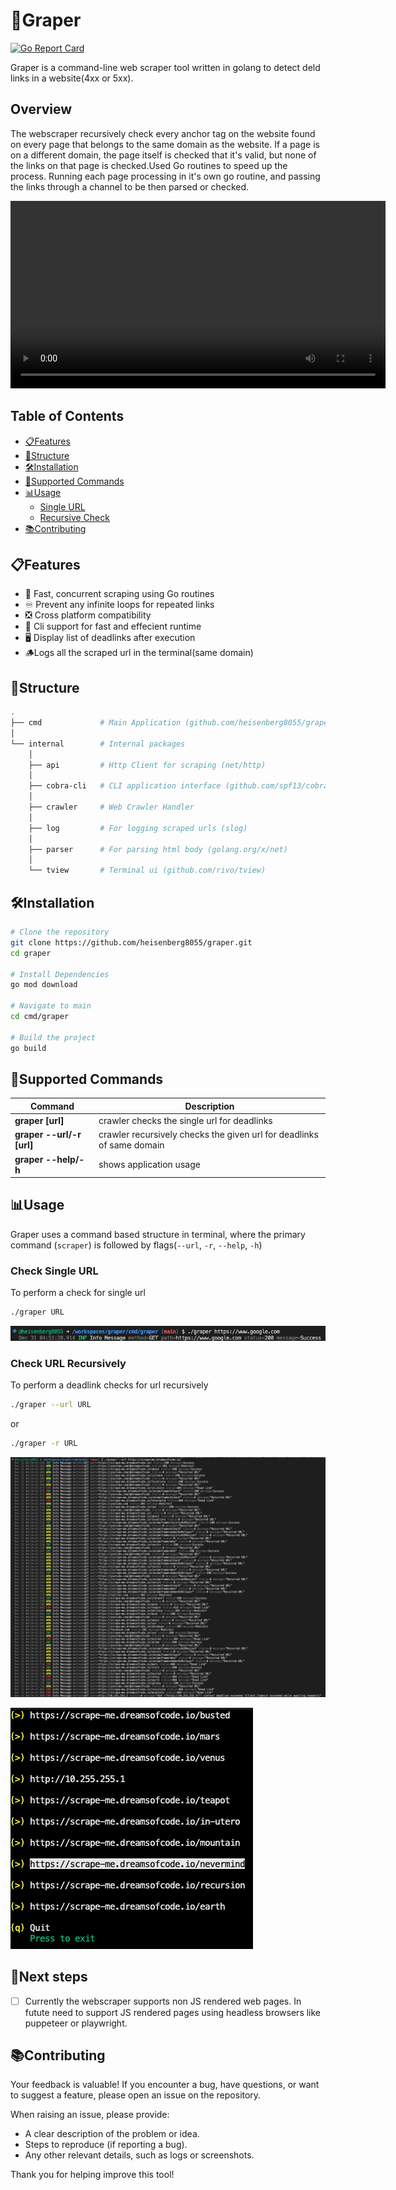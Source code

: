 # 🦂Graper

[![Go Report Card](https://goreportcard.com/badge/github.com/heisenberg8055/graper)](https://goreportcard.com/report/github.com/heisenberg8055/graper)

Graper is a command-line web scraper tool written in golang to detect deld links in a website(4xx or 5xx).

## Overview

The webscraper recursively check every anchor tag on the website found on every page that belongs to the same domain as the website. If a page is on a different domain, the page itself is checked that it's valid, but none of the links on that page is checked.Used Go routines to speed up the process. Running each page processing in it's own go routine, and passing the links through a channel to be then parsed or checked.

<video controls width="600">
  <source src="resources/giphy.mp4" type="video/mp4">
  Your browser does not support the video tag.
</video>

## Table of Contents

- [📋Features](#📋features)
- [🌳Structure](#🌳structure)
- [🛠️Installation](#🛠️installation)
- [🧩Supported Commands](#🧩supported-commands)
- [📊Usage](#📊usage)
  - [Single URL](#check-single-url)
  - [Recursive Check](#check-url-recursively)
- [📚Contributing](#📚contributing)

## 📋Features

- 🚀 Fast, concurrent scraping using Go routines
- ♾️ Prevent any infinite loops for repeated links
- ❎ Cross platform compatibility
- 🧩 Cli support for fast and effecient runtime
- 🖥️ Display list of deadlinks after execution
- 🪵Logs all the scraped url in the terminal(same domain)

## 🌳Structure

```bash
.
├── cmd             # Main Application (github.com/heisenberg8055/graper)
│   
└── internal        # Internal packages
    │   
    ├── api         # Http Client for scraping (net/http)
    │   
    ├── cobra-cli   # CLI application interface (github.com/spf13/cobra)
    │   
    ├── crawler     # Web Crawler Handler
    │   
    ├── log         # For logging scraped urls (slog)
    │   
    ├── parser      # For parsing html body (golang.org/x/net)
    │   
    └── tview       # Terminal ui (github.com/rivo/tview)

```

## 🛠️Installation
```bash
# Clone the repository
git clone https://github.com/heisenberg8055/graper.git
cd graper

# Install Dependencies
go mod download

# Navigate to main
cd cmd/graper 

# Build the project
go build

```

## 🧩Supported Commands
| Command                  | Description                                    |
|-------------------------|------------------------------------------------|
| **graper [url]**         | crawler checks the single url for deadlinks                                                                  |
| **graper --url/-r [url]**| crawler recursively checks the given url for deadlinks of same domain                                                   |
| **graper --help/-h**     | shows application usage                         |

## 📊Usage
Graper uses a command based structure in terminal, where the primary command (`scraper`) is followed by flags(`--url`, `-r`, `--help`, `-h`)

### Check Single URL

To perform a check for single url

```bash
./graper URL
```
![single url 200 image](./resources/singleUrl200s.png)

### Check URL Recursively 

To perform a deadlink checks for url recursively

```bash
./graper --url URL
```

or

```bash
./graper -r URL
```

![recurimage](./resources/recur.png)

![deadlinks](./resources/deadlinkslist.png)
## 🚶Next steps

- [ ] Currently the webscraper supports non JS rendered web pages. In futute need to support JS rendered pages using headless browsers like puppeteer or playwright.

## 📚Contributing

Your feedback is valuable! If you encounter a bug, have questions, or want to suggest a feature, please open an issue on the repository.

When raising an issue, please provide:

- A clear description of the problem or idea.
- Steps to reproduce (if reporting a bug).
- Any other relevant details, such as logs or screenshots.

Thank you for helping improve this tool!